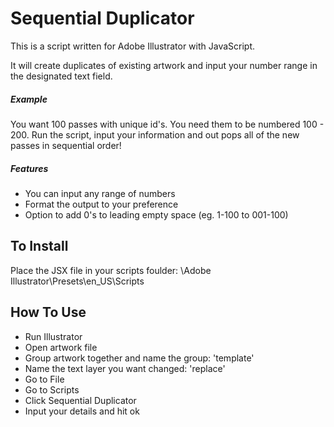 # Sequential Duplicator
This is a script written for Adobe Illustrator with JavaScript.

It will create duplicates of existing artwork and input your number range in the designated text field. 

##### Example
You want 100 passes with unique id's. You need them to be numbered 100 - 200. Run the script, input your information and out pops all of the new passes in sequential order!

##### Features
- You can input any range of numbers
- Format the output to your preference
- Option to add 0's to leading empty space (eg. 1-100 to 001-100)

## To Install
Place the JSX file in your scripts foulder:
\Adobe Illustrator\Presets\en_US\Scripts

## How To Use
- Run Illustrator
- Open artwork file
- Group artwork together and name the group: 'template'
- Name the text layer you want changed: 'replace'
- Go to File 
- Go to Scripts
- Click Sequential Duplicator
- Input your details and hit ok